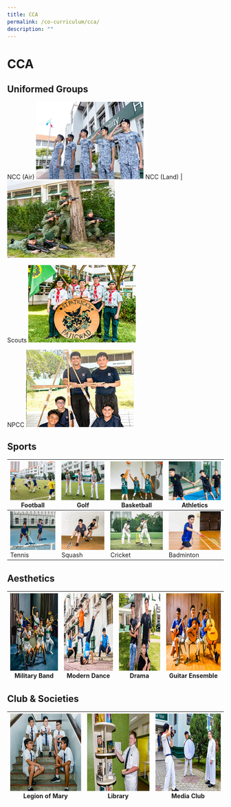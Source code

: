 ```yaml
---
title: CCA
permalink: /co-curriculum/cca/
description: ""
---
```

# CCA


## Uniformed Groups


NCC (Air) <img src="images/Ncc_1.jpg" style="width:250px; height:180px"> NCC (Land)  |<img src="images/NCC%20(land).jpg" style="width:250px; height:180px"/> 

 Scouts <img src="/images/Scouts.jpg" style="width:250px; height:180px"/>

 NPCC <img src="/images/NPCC.jpg" style="width:250px; height:180px"/>


Sports
------

<img src="/images/football.jpg" style="width:250px; height:90px"/> Football  | <img src="/images/Golf.jpg" style="width:250px; height:90px"/> Golf | <img src="/images/Basketball.jpg" style="width:250px; height:90px"/> Basketball | <img src="/images/track%20n%20Field.jpg" style="width:250px; height:90px"/> Athletics |
|-----|-----|-----|-----|
| <img src="/images/tennis.jpg" style="width:250px; height:90px"/> Tennis  | <img src="/images/Squash.jpg" style="width:250px; height:90px"/> Squash | <img src="/images/Cricket.jpg" style="width:250px; height:90px"/> Cricket | <img src="/images/Badminton.jpg" style="width:250px; height:90px"/> Badminton |

Aesthetics
----------
| <img src="images/Military%20Band.jpg" style="width:250px; height:180px"/> Military Band  | <img src="images/dance.jpg" style="width:250px; height:180px"/> Modern Dance | <img src="/images/drama.jpg" style="width:250px; height:180px"/> Drama | <img src="/images/Guitar%20Ensemble.jpg" style="width:250px; height:180px"/> Guitar Ensemble |
|-----|-----|-----|-----|

Club & Societies
----------------

| <img src="images/legion%20of%20mary.jpg" style="width:250px; height:180px"/> Legion of Mary  | <img src="/images/Library.jpg" style="width:250px; height:180px"/> Library | <img src="/images/media%20and%20design.jpg" style="width:250px; height:180px"/> Media Club |
|-----|-----|-----|